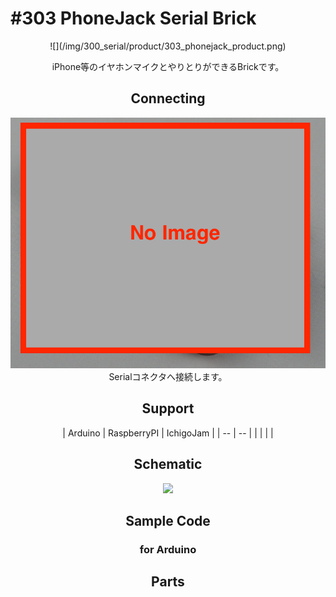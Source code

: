 # #303 PhoneJack Serial Brick
<center>![](/img/300_serial/product/303_phonejack_product.png)
<!--COLORME-->

iPhone等のイヤホンマイクとやりとりができるBrickです。

## Connecting
![](/img/300_serial/connect/303_phonejack_connect.png)
Serialコネクタへ接続します。

## Support
| Arduino | RaspberryPI | IchigoJam |
| -- | -- |
|  |  |  |

## Schematic
![](/img/300_serial/schematic/303_phonejack_schematic.png)

## Sample Code
### for Arduino

## Parts
